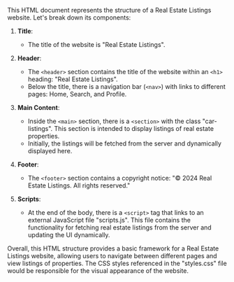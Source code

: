 This HTML document represents the structure of a Real Estate Listings website. Let's break down its components:

1. **Title**:
   - The title of the website is "Real Estate Listings".

2. **Header**:
   - The `<header>` section contains the title of the website within an `<h1>` heading: "Real Estate Listings".
   - Below the title, there is a navigation bar (`<nav>`) with links to different pages: Home, Search, and Profile.

3. **Main Content**:
   - Inside the `<main>` section, there is a `<section>` with the class "car-listings". This section is intended to display listings of real estate properties.
   - Initially, the listings will be fetched from the server and dynamically displayed here.

4. **Footer**:
   - The `<footer>` section contains a copyright notice: "&copy; 2024 Real Estate Listings. All rights reserved."

5. **Scripts**:
   - At the end of the body, there is a `<script>` tag that links to an external JavaScript file "scripts.js". This file contains the functionality for fetching real estate listings from the server and updating the UI dynamically.

Overall, this HTML structure provides a basic framework for a Real Estate Listings website, allowing users to navigate between different pages and view listings of properties. The CSS styles referenced in the "styles.css" file would be responsible for the visual appearance of the website.
